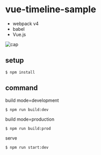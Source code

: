 # vue-timeline-sample

- webpack v4
- babel
- Vue.js

![cap](cap.gif)

## setup

```
$ npm install
```

## command

build mode=development

```
$ npm run build:dev
```

build mode=production

```
$ npm run build:prod
```

serve

```
$ npm run start:dev
```
